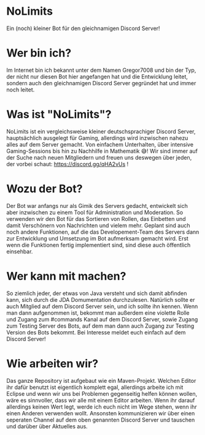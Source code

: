 # NoLimits
Ein (noch) kleiner Bot für den gleichnamigen Discord Server!

# Wer bin ich?
Im Internet bin ich bekannt unter dem Namen Gregor7008 und bin der Typ, der nicht nur diesen Bot hier angefangen hat und die Entwicklung leitet, sondern auch den gleichnamigen Discord Server gegründet hat und immer noch leitet.

# Was ist "NoLimits"?
NoLimits ist ein vergleichsweise kleiner deutschsprachiger Discord Server, hauptsächlich ausgelegt für Gaming, allerdings wird inzwischen nahezu alles auf dem Server gemacht. Von einfachem Unterhalten, über intensive Gaming-Sessions bis hin zu Nachhilfe in Mathematik 😅! Wir sind immer auf der Suche nach neuen Mitgliedern und freuen uns deswegen über jeden, der vorbei schaut: https://discord.gg/qHA2vUs !

# Wozu der Bot?
Der Bot war anfangs nur als Gimik des Servers gedacht, entwickelt sich aber inzwischen zu einem Tool für Administration und Moderation. So verwenden wir den Bot für das Sortieren von Rollen, das Einbetten und damit Verschönern von Nachrichten und vielem mehr. Geplant sind auch noch andere Funktionen, auf die das Developement-Team des Servers dann zur Entwicklung und Umsetzung im Bot aufmerksam gemacht wird. Erst wenn die Funktionen fertig implementiert sind, sind diese auch öffentlich einsehbar.

# Wer kann mit machen?
So ziemlich jeder, der etwas von Java versteht und sich damit abfinden kann, sich durch die JDA Domumentation durchzulesen. Natürlich sollte er auch Mitglied auf dem Discord Server sein, und ich sollte ihn kennen. Wenn man dann aufgenommen ist, bekommt man außerdem eine violette Rolle und Zugang zum #commands Kanal auf dem Discord Server, sowie Zugang zum Testing Server des Bots, auf dem man dann auch Zugang zur Testing Version des Bots bekommt. Bei Interesse meldet euch einfach auf dem Discord Server!

# Wie arbeiten wir?
Das ganze Repository ist aufgebaut wie ein Maven-Projekt. Welchen Editor ihr dafür benutzt ist eigentlich komplett egal, allerdings arbeite ich mit Eclipse und wenn wir uns bei Problemen gegenseitig helfen können wollen, wäre es sinnvoller, dass wir alle mit einem Editor arbeiten. Wenn ihr darauf allerdings keinen Wert legt, werde ich euch nicht im Wege stehen, wenn ihr einen Anderen verwenden wollt. Ansonsten kommunizieren wir über einen seperaten Channel auf dem oben genannten Discord Server und tauschen und darüber über Aktuelles aus.
